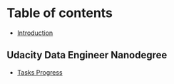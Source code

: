 # Table of contents

* [Introduction](README.md)

## Udacity Data Engineer Nanodegree

* [Tasks Progress](udacity-data-engineer-nanodegree/tasks-progress.md)

